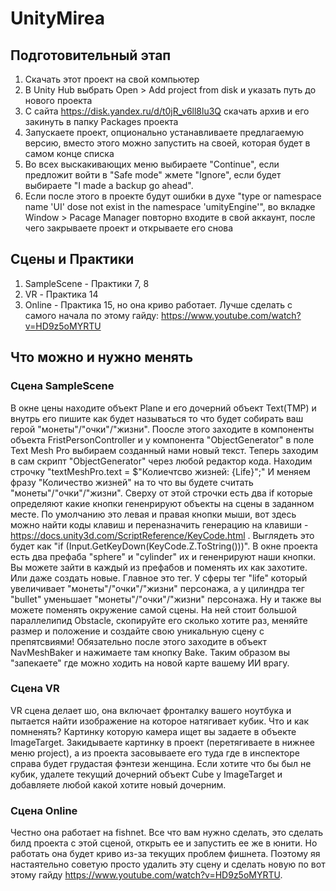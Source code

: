 # UnityMirea
 
## Подготовительный этап
1. Скачать этот проект на свой компьютер
2. В Unity Hub выбрать Open > Add project from disk и указать путь до нового проекта
3. С сайта https://disk.yandex.ru/d/t0jR_v6ll8lu3Q скачать архив и его закинуть в папку Packages проекта
4. Запускаете проект, опционально устанавливаете предлагаемую версию, вместо этого можно запустить на своей, которая будет в самом конце списка
5. Во всех выскакивающих меню выбираете "Continue", если предложит войти в "Safe mode" жмете "Ignore", если будет выбираете "I made a backup go ahead".
6. Если после этого в проекте будут ошибки в духе "type or namespace name 'UI' dose not exist in the namespace 'umityEngine'", во вкладке Window > Pacage Manager повторно входите в свой аккаунт, после чего закрываете проект и открываете его снова

## Сцены и Практики
1. SampleScene - Практики 7, 8 
2. VR - Практика 14
3. Online - Практика 15, но она криво работает. Лучше сделать с самого начала по этому гайду: https://www.youtube.com/watch?v=HD9z5oMYRTU

## Что можно и нужно менять
### Сцена SampleScene
В окне цены находите объект Plane и его дочерний объект Text(TMP) и внутрь его пишите как будет называться то что будет собирать ваш герой "монеты"/"очки"/"жизни".
Поосле этого заходите в компоненты объекта FristPersonController и у компонента "ObjectGenerator" в поле Text Mesh Pro выбираем созданный нами новый текст.
Теперь заходим в сам скрипт "ObjectGenerator" через любой редактор кода. Находим строчку "textMeshPro.text = $"Колиечтсво жизней: {Life}";" И меняем фразу "Количество жизней" на то что вы будете считать "монеты"/"очки"/"жизни".
Сверху от этой строчки есть два if которые определяют какие кнопки гененрируют объекты на сцены в заданном месте. По умолчанию это левая и правая кнопки мыши, вот здесь можно найти коды клавиш и переназначить генерацию на клавиши - https://docs.unity3d.com/ScriptReference/KeyCode.html . Выглядеть это будет как "if (Input.GetKeyDown(KeyCode.Z.ToString()))".
В окне проекта есть два префаба "sphere" и "cylinder" их и гененрируют наши кнопки. Вы можете зайти в каждый из префабов и поменять их как захотите. Или даже создать новые. Главное это тег. У сферы тег "life" который увеличивает "монеты"/"очки"/"жизни" персонажа, а у цилиндра тег "bullet" уменьшает "монеты"/"очки"/"жизни" персонажа.
Ну и также вы можете поменять окружение самой сцены.  На ней стоит большой параллелипид Obstacle, скопируйте его сколько хотите раз, меняйте размер и положение и создайте свою уникальную сцену с препятсвиями! Обязательно после этого заходите в объект NavMeshBaker и нажимаете там кнопку Bake. Таким образом вы "запекаете" где можно ходить на новой карте вашему ИИ врагу.

### Сцена VR
VR сцена делает шо, она включает фронталку вашего ноутбука и пытается найти изображение на которое натягивает кубик. Что и как помненять?
Картинку которую камера ищет вы задаете в объекте ImageTarget. Закидываете картинку в проект (перетягиваете в нижнее меню project), а из проекта засовываете его туда где в инспекторе справа будет грудастая фэнтези женщина.
Если хотите что бы был не кубик, удалете текущий дочерний объект Cube у ImageTarget и добавляете любой какой хотите новый дочерним.
### Сцена Online
Честно она работает на fishnet. Все что вам нужно сделать, это сделать билд проекта с этой сценой, открыть ее и запустить ее же в юнити. Но работать она будет криво из-за текущих проблем фишнета. Поэтому яя настаятельно советую просто удалить эту сцену и сделать новую по вот этому гайду https://www.youtube.com/watch?v=HD9z5oMYRTU.
